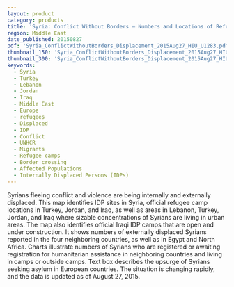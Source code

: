 ```yaml
---
layout: product
category: products
title: 'Syria: Conflict Without Borders – Numbers and Locations of Refugees and IDPs'
region: Middle East
date_published: 20150827
pdf: 'Syria_ConflictWithoutBorders_Displacement_2015Aug27_HIU_U1283.pdf'
thumbnail_150: 'Syria_ConflictWithoutBorders_Displacement_2015Aug27_HIU_U1283_150px.JPG'
thumbnail_300: 'Syria_ConflictWithoutBorders_Displacement_2015Aug27_HIU_U1283_300px.JPG'
keywords:
  - Syria
  - Turkey
  - Lebanon
  - Jordan
  - Iraq
  - Middle East
  - Europe
  - refugees
  - Displaced
  - IDP
  - Conflict
  - UNHCR
  - Migrants
  - Refugee camps
  - Border crossing
  - Affected Populations
  - Internally Displaced Persons (IDPs)
---
```

Syrians fleeing conflict and violence are being internally and externally displaced. This map identifies IDP sites in Syria, official refugee camp locations in Turkey, Jordan, and Iraq, as well as areas in Lebanon, Turkey, Jordan, and Iraq where sizable concentrations of Syrians are living in urban areas. The map also identifies official Iraqi IDP camps that are open and under construction. It shows numbers of externally displaced Syrians reported in the four neighboring countries, as well as in Egypt and North Africa. Charts illustrate numbers of Syrians who are registered or awaiting registration for humanitarian assistance in neighboring countries and living in camps or outside camps. Text box describes the upsurge of Syrians seeking asylum in European countries. The situation is changing rapidly, and the data is updated as of August 27, 2015.
